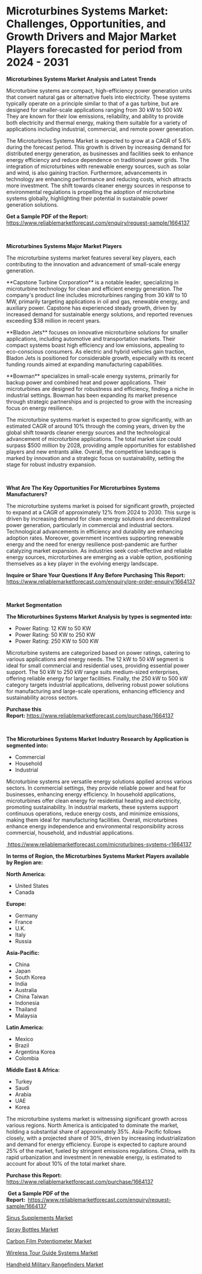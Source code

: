 <p><h1>Microturbines Systems Market: Challenges, Opportunities, and Growth Drivers and Major Market Players forecasted for period from 2024 - 2031</h1></p><p><strong>Microturbines Systems Market Analysis and Latest Trends</strong></p>
<p><p>Microturbine systems are compact, high-efficiency power generation units that convert natural gas or alternative fuels into electricity. These systems typically operate on a principle similar to that of a gas turbine, but are designed for smaller-scale applications ranging from 30 kW to 500 kW. They are known for their low emissions, reliability, and ability to provide both electricity and thermal energy, making them suitable for a variety of applications including industrial, commercial, and remote power generation.</p><p>The Microturbines Systems Market is expected to grow at a CAGR of 5.6% during the forecast period. This growth is driven by increasing demand for distributed energy generation, as businesses and facilities seek to enhance energy efficiency and reduce dependence on traditional power grids. The integration of microturbines with renewable energy sources, such as solar and wind, is also gaining traction. Furthermore, advancements in technology are enhancing performance and reducing costs, which attracts more investment. The shift towards cleaner energy sources in response to environmental regulations is propelling the adoption of microturbine systems globally, highlighting their potential in sustainable power generation solutions.</p></p>
<p><strong>Get a Sample PDF of the Report:&nbsp;</strong> <a href="https://www.reliablemarketforecast.com/enquiry/request-sample/1664137?utm_campaign=1144&utm_medium=2&utm_source=Github&utm_content=ia&utm_term=28092024&utm_id=microturbines-systems">https://www.reliablemarketforecast.com/enquiry/request-sample/1664137</a></p>
<p>&nbsp;</p>
<p><strong>Microturbines Systems Major Market Players</strong></p>
<p><p>The microturbine systems market features several key players, each contributing to the innovation and advancement of small-scale energy generation. </p><p>**Capstone Turbine Corporation** is a notable leader, specializing in microturbine technology for clean and efficient energy generation. The company's product line includes microturbines ranging from 30 kW to 10 MW, primarily targeting applications in oil and gas, renewable energy, and auxiliary power. Capstone has experienced steady growth, driven by increased demand for sustainable energy solutions, and reported revenues exceeding $38 million in recent years.</p><p>**Bladon Jets** focuses on innovative microturbine solutions for smaller applications, including automotive and transportation markets. Their compact systems boast high efficiency and low emissions, appealing to eco-conscious consumers. As electric and hybrid vehicles gain traction, Bladon Jets is positioned for considerable growth, especially with its recent funding rounds aimed at expanding manufacturing capabilities.</p><p>**Bowman** specializes in small-scale energy systems, primarily for backup power and combined heat and power applications. Their microturbines are designed for robustness and efficiency, finding a niche in industrial settings. Bowman has been expanding its market presence through strategic partnerships and is projected to grow with the increasing focus on energy resilience.</p><p>The microturbine systems market is expected to grow significantly, with an estimated CAGR of around 10% through the coming years, driven by the global shift towards cleaner energy sources and the technological advancement of microturbine applications. The total market size could surpass $500 million by 2028, providing ample opportunities for established players and new entrants alike. Overall, the competitive landscape is marked by innovation and a strategic focus on sustainability, setting the stage for robust industry expansion.</p></p>
<p>&nbsp;</p>
<p><strong>What Are The Key Opportunities For Microturbines Systems Manufacturers?</strong></p>
<p><p>The microturbine systems market is poised for significant growth, projected to expand at a CAGR of approximately 12% from 2024 to 2030. This surge is driven by increasing demand for clean energy solutions and decentralized power generation, particularly in commercial and industrial sectors. Technological advancements in efficiency and durability are enhancing adoption rates. Moreover, government incentives supporting renewable energy and the need for energy resilience post-pandemic are further catalyzing market expansion. As industries seek cost-effective and reliable energy sources, microturbines are emerging as a viable option, positioning themselves as a key player in the evolving energy landscape.</p></p>
<p><strong>Inquire or Share Your Questions If Any Before Purchasing This Report:</strong> <a href="https://www.reliablemarketforecast.com/enquiry/pre-order-enquiry/1664137?utm_campaign=1144&utm_medium=2&utm_source=Github&utm_content=ia&utm_term=28092024&utm_id=microturbines-systems">https://www.reliablemarketforecast.com/enquiry/pre-order-enquiry/1664137</a></p>
<p>&nbsp;</p>
<p><strong>Market Segmentation</strong></p>
<p><strong>The Microturbines Systems Market Analysis by types is segmented into:</strong></p>
<p><ul><li>Power Rating: 12 KW to 50 KW</li><li>Power Rating: 50 KW to 250 KW</li><li>Power Rating: 250 KW to 500 KW</li></ul></p>
<p><p>Microturbine systems are categorized based on power ratings, catering to various applications and energy needs. The 12 kW to 50 kW segment is ideal for small commercial and residential uses, providing essential power support. The 50 kW to 250 kW range suits medium-sized enterprises, offering reliable energy for larger facilities. Finally, the 250 kW to 500 kW category targets industrial applications, delivering robust power solutions for manufacturing and large-scale operations, enhancing efficiency and sustainability across sectors.</p></p>
<p><strong>Purchase this Report:&nbsp;</strong><a href="https://www.reliablemarketforecast.com/purchase/1664137?utm_campaign=1144&utm_medium=2&utm_source=Github&utm_content=ia&utm_term=28092024&utm_id=microturbines-systems">https://www.reliablemarketforecast.com/purchase/1664137</a></p>
<p>&nbsp;</p>
<p><strong>The Microturbines Systems Market Industry Research by Application is segmented into:</strong></p>
<p><ul><li>Commercial</li><li>Household</li><li>Industrial</li></ul></p>
<p><p>Microturbine systems are versatile energy solutions applied across various sectors. In commercial settings, they provide reliable power and heat for businesses, enhancing energy efficiency. In household applications, microturbines offer clean energy for residential heating and electricity, promoting sustainability. In industrial markets, these systems support continuous operations, reduce energy costs, and minimize emissions, making them ideal for manufacturing facilities. Overall, microturbines enhance energy independence and environmental responsibility across commercial, household, and industrial applications.</p></p>
<p><a href="https://www.reliablemarketforecast.com/microturbines-systems-r1664137?utm_campaign=1144&utm_medium=2&utm_source=Github&utm_content=ia&utm_term=28092024&utm_id=microturbines-systems">&nbsp;https://www.reliablemarketforecast.com/microturbines-systems-r1664137</a></p>
<p><strong>In terms of Region, the Microturbines Systems Market Players available by Region are:</strong></p>
<p>
    <p> <strong> North America: </strong>
        <ul>
            <li>United States</li>
            <li>Canada</li>
        </ul>
        </p> 
    <p> <strong> Europe: </strong>
        <ul>
            <li>Germany</li>
            <li>France</li>
            <li>U.K.</li>
            <li>Italy</li>
            <li>Russia</li>
        </ul>
        </p> 
    <p> <strong> Asia-Pacific: </strong>
        <ul>
            <li>China</li>
            <li>Japan</li>
            <li>South Korea</li>
            <li>India</li>
            <li>Australia</li>
            <li>China Taiwan</li>
            <li>Indonesia</li>
            <li>Thailand</li>
            <li>Malaysia</li>
        </ul>
        </p> 
    <p> <strong> Latin America: </strong>
        <ul>
            <li>Mexico</li>
            <li>Brazil</li>
            <li>Argentina Korea</li>
            <li>Colombia</li>
        </ul>
        </p> 
    <p> <strong> Middle East & Africa: </strong>
        <ul>
            <li>Turkey</li>
            <li>Saudi</li>
            <li>Arabia</li>
            <li>UAE</li>
            <li>Korea</li>
        </ul>
    </p>
    </p>
<p><p>The microturbine systems market is witnessing significant growth across various regions. North America is anticipated to dominate the market, holding a substantial share of approximately 35%. Asia-Pacific follows closely, with a projected share of 30%, driven by increasing industrialization and demand for energy efficiency. Europe is expected to capture around 25% of the market, fueled by stringent emissions regulations. China, with its rapid urbanization and investment in renewable energy, is estimated to account for about 10% of the total market share.</p></p>
<p><strong>Purchase this Report: </strong><a href="https://www.reliablemarketforecast.com/purchase/1664137?utm_campaign=1144&utm_medium=2&utm_source=Github&utm_content=ia&utm_term=28092024&utm_id=microturbines-systems">https://www.reliablemarketforecast.com/purchase/1664137</a></p>
<p>&nbsp;<strong>Get a Sample PDF of the Report:&nbsp;&nbsp;</strong><a href="https://www.reliablemarketforecast.com/enquiry/request-sample/1664137?utm_campaign=1144&utm_medium=2&utm_source=Github&utm_content=ia&utm_term=28092024&utm_id=microturbines-systems">https://www.reliablemarketforecast.com/enquiry/request-sample/1664137</a></p>
<p><strong></strong></p>
<p><p><a href="https://www.linkedin.com/pulse/sinus-supplements-market-size-share-analysis-growth-trends-zg4vf?utm_campaign=1144&utm_medium=2&utm_source=Github&utm_content=ia&utm_term=28092024&utm_id=microturbines-systems">Sinus Supplements Market</a></p><p><a href="https://www.linkedin.com/pulse/spray-bottles-market-essentials-key-players-demand-drivers-roi-wnglf?utm_campaign=1144&utm_medium=2&utm_source=Github&utm_content=ia&utm_term=28092024&utm_id=microturbines-systems">Spray Bottles Market</a></p><p><a href="https://issuu.com/reportprime-2/docs/carbon-film-potentiometer-market-si_02ce0e93c5a6e2?utm_campaign=1144&utm_medium=2&utm_source=Github&utm_content=ia&utm_term=28092024&utm_id=microturbines-systems">Carbon Film Potentiometer Market</a></p><p><a href="https://issuu.com/reportprime-2/docs/wireless-tour-guide-systems-market-_6a7f032cfbd9b7?utm_campaign=1144&utm_medium=2&utm_source=Github&utm_content=ia&utm_term=28092024&utm_id=microturbines-systems">Wireless Tour Guide Systems Market</a></p><p><a href="https://github.com/Angelapatterson584/Market-Research-Report-List-1/blob/main/handheld-military-rangefinders-market.md?utm_campaign=1144&utm_medium=2&utm_source=Github&utm_content=ia&utm_term=28092024&utm_id=microturbines-systems">Handheld Military Rangefinders Market</a></p></p>
